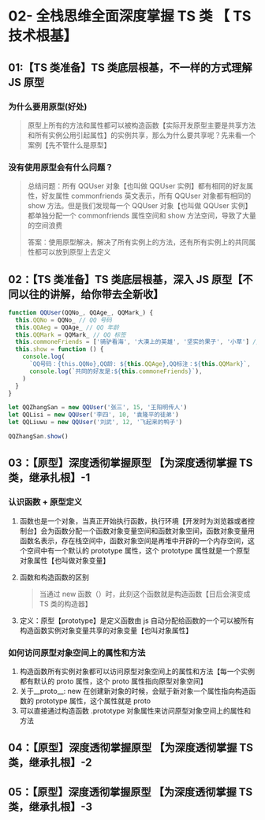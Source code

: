 # 02- 全栈思维全面深度掌握 TS 类 【 TS 技术根基】

## 01:【TS 类准备】TS 类底层根基，不一样的方式理解 JS 原型

### 为什么要用原型(好处)

> 原型上所有的方法和属性都可以被构造函数【实际开发原型主要是共享方法和所有实例公用引起属性】的实例共享，那么为什么要共享呢？先来看一个案例【先不管什么是原型】

### 没有使用原型会有什么问题？

> 总结问题：所有 QQUser 对象【也叫做 QQUser 实例】都有相同的好友属性，好友属性 commonfriends 英文表示，所有 QQUser 对象都有相同的 show 方法。但是我们发现每一个 QQUser 对象【也叫做 QQUser 实例】都单独分配一个 commonfriends 属性空间和 show 方法空间，导致了大量的空间浪费
>
> 答案：使用原型解决，解决了所有实例上的方法，还有所有实例上的共同属性都可以放到原型上去定义

## 02：【TS 类准备】TS 类底层根基，深入 JS 原型【不同以往的讲解，给你带去全新收】

```typescript
function QQUser(QQNo_, QQAge_, QQMark_) {
  this.QQNo = QQNo_ // QQ 号码
  this.QQAeg = QQAge_ // QQ 年龄
  this.QQMark = QQMark_ // QQ 标签
  this.commoneFriends = ['骑驴看海', '大漠上的英雄', '坚实的果子', '小草'] // 共同好友
  this.show = function () {
    console.log(
      `QQ号码：{this.QQNo},QQ龄: ${this.QQAge},QQ标注：${this.QQMark}`,
      console.log(`共同的好友是:${this.commoneFriends}`),
    )
  }
}

let QQZhangSan = new QQUser('张三', 15, '王阳明传人')
let QQLisi = new QQUser('李四', 10, '袁隆平的徒弟')
let QQLiuwu = new QQUser('刘武', 12, '飞起来的鸭子')

QQZhangSan.show()
```

## 03：【原型】深度透彻掌握原型 【为深度透彻掌握 TS 类，继承扎根】-1

### 认识函数 + 原型定义

1. 函数也是一个对象，当真正开始执行函数，执行环境【开发时为浏览器或者控制台】会为函数分配一个函数对象变量空间和函数对象空间，函数对象变量用函数名表示，存在栈空间中，函数对象空间是再堆中开辟的一个内存空间，这个空间中有一个默认的 prototype 属性，这个 prototype 属性就是一个原型对象属性【也叫做对象变量】

2. 函数和构造函数的区别

   > 当通过 new 函数（）时，此刻这个函数就是构造函数【日后会演变成 TS 类的构造器】

3. 定义：原型【prototype】是定义函数由 js 自动分配给函数的一个可以被所有构造函数实例对象变量共享的对象变量【也叫对象属性】

### 如何访问原型对象空间上的属性和方法

1. 构造函数所有实例对象都可以访问原型对象空间上的属性和方法【每一个实例都有默认的 proto 属性，这个 proto 属性指向原型对象空间】
2. 关于\_\_proto\_\_: new 在创建新对象的时候，会赋于新对象一个属性指向构造函数的 prototype 属性，这个属性就是 proto
3. 可以直接通过构造函数 .prototype 对象属性来访问原型对象空间上的属性和方法

## 04：【原型】深度透彻掌握原型 【为深度透彻掌握 TS 类，继承扎根】-2

## 05：【原型】深度透彻掌握原型 【为深度透彻掌握 TS 类，继承扎根】-3

